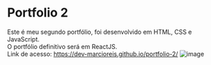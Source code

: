 # Portfolio 2
Este é meu segundo portfólio, foi desenvolvido em HTML, CSS e JavaScript.<br>
O portfólio definitivo será em ReactJS.<br>
Link de acesso: https://dev-marcioreis.github.io/portfolio-2/
![image](https://user-images.githubusercontent.com/122680054/212900033-13f663aa-ecf0-4530-9d87-3377b01d54a3.png)
